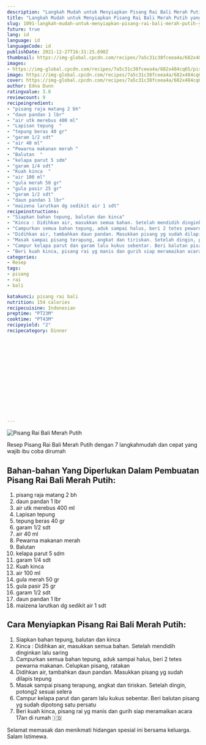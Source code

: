```yaml
---
description: "Langkah Mudah untuk Menyiapkan Pisang Rai Bali Merah Putih yang Bikin Ngiler"
title: "Langkah Mudah untuk Menyiapkan Pisang Rai Bali Merah Putih yang Bikin Ngiler"
slug: 1091-langkah-mudah-untuk-menyiapkan-pisang-rai-bali-merah-putih-yang-bikin-ngiler
future: true
lang: id
language: id
languageCode: id
publishDate: 2021-12-27T16:31:25.690Z 
thumbnail: https://img-global.cpcdn.com/recipes/7a5c31c38fceea4a/682x484cq65/pisang-rai-bali-merah-putih-foto-resep-utama.webp
images:
- https://img-global.cpcdn.com/recipes/7a5c31c38fceea4a/682x484cq65/pisang-rai-bali-merah-putih-foto-resep-utama.webp
image: https://img-global.cpcdn.com/recipes/7a5c31c38fceea4a/682x484cq65/pisang-rai-bali-merah-putih-foto-resep-utama.webp
cover: https://img-global.cpcdn.com/recipes/7a5c31c38fceea4a/682x484cq65/pisang-rai-bali-merah-putih-foto-resep-utama.webp
author: Edna Dunn
ratingvalue: 3.8
reviewcount: 9
recipeingredient:
- "pisang raja matang 2 bh"
- "daun pandan 1 lbr"
- "air utk merebus 400 ml"
- "Lapisan tepung  "
- "tepung beras 40 gr"
- "garam 1/2 sdt"
- "air 40 ml"
- "Pewarna makanan merah "
- "Balutan  "
- "kelapa parut 5 sdm"
- "garam 1/4 sdt"
- "Kuah kinca  "
- "air 100 ml"
- "gula merah 50 gr"
- "gula pasir 25 gr"
- "garam 1/2 sdt"
- "daun pandan 1 lbr"
- "maizena larutkan dg sedikit air 1 sdt"
recipeinstructions:
- "Siapkan bahan tepung, balutan dan kinca"
- "Kinca : Didihkan air, masukkan semua bahan. Setelah mendidih dinginkan lalu saring"
- "Campurkan semua bahan tepung, aduk sampai halus, beri 2 tetes pewarna makanan. Celupkan pisang, ratakan"
- "Didihkan air, tambahkan daun pandan. Masukkan pisang yg sudah dilapis tepung"
- "Masak sampai pisang terapung, angkat dan tiriskan. Setelah dingin, potong2 sesuai selera"
- "Campur kelapa parut dan garam lalu kukus sebentar. Beri balutan pisang yg sudah dipotong satu persatu"
- "Beri kuah kinca, pisang rai yg manis dan gurih siap meramaikan acara 17an di rumah 🇮🇩"
categories:
- Resep
tags:
- pisang
- rai
- bali

katakunci: pisang rai bali 
nutrition: 154 calories
recipecuisine: Indonesian
preptime: "PT23M"
cooktime: "PT43M"
recipeyield: "2"
recipecategory: Dinner


     
    
    
    
    
    
    
    
    
    
    
      
    
---
```



![Pisang Rai Bali Merah Putih](https://img-global.cpcdn.com/recipes/7a5c31c38fceea4a/682x484cq65/pisang-rai-bali-merah-putih-foto-resep-utama.webp)

Resep Pisang Rai Bali Merah Putih    dengan 7 langkahmudah dan cepat yang wajib ibu coba dirumah

<!--inarticleads1-->

## Bahan-bahan Yang Diperlukan Dalam Pembuatan Pisang Rai Bali Merah Putih:

1. pisang raja matang 2 bh
1. daun pandan 1 lbr
1. air utk merebus 400 ml
1. Lapisan tepung  
1. tepung beras 40 gr
1. garam 1/2 sdt
1. air 40 ml
1. Pewarna makanan merah 
1. Balutan  
1. kelapa parut 5 sdm
1. garam 1/4 sdt
1. Kuah kinca  
1. air 100 ml
1. gula merah 50 gr
1. gula pasir 25 gr
1. garam 1/2 sdt
1. daun pandan 1 lbr
1. maizena larutkan dg sedikit air 1 sdt



<!--inarticleads2-->

## Cara Menyiapkan Pisang Rai Bali Merah Putih:

1. Siapkan bahan tepung, balutan dan kinca
1. Kinca : Didihkan air, masukkan semua bahan. Setelah mendidih dinginkan lalu saring
1. Campurkan semua bahan tepung, aduk sampai halus, beri 2 tetes pewarna makanan. Celupkan pisang, ratakan
1. Didihkan air, tambahkan daun pandan. Masukkan pisang yg sudah dilapis tepung
1. Masak sampai pisang terapung, angkat dan tiriskan. Setelah dingin, potong2 sesuai selera
1. Campur kelapa parut dan garam lalu kukus sebentar. Beri balutan pisang yg sudah dipotong satu persatu
1. Beri kuah kinca, pisang rai yg manis dan gurih siap meramaikan acara 17an di rumah 🇮🇩




Selamat memasak dan menikmati hidangan spesial ini bersama keluarga. Salam Istimewa.
